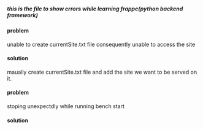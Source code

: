 ##### this is the file to show errors while learning frappe(python backend framework)
#### problem
unable to create currentSite.txt file consequently unable to access the site
#### solution
maually create currentSite.txt file and add the site we want to be served on it.
#### problem
stoping unexpectdly while running bench start
#### solution
